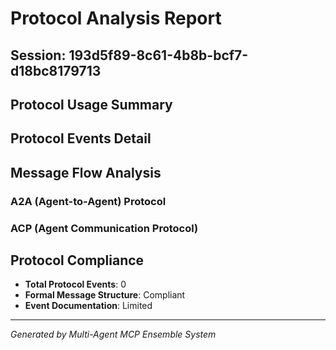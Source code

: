 # Protocol Analysis Report

## Session: 193d5f89-8c61-4b8b-bcf7-d18bc8179713

## Protocol Usage Summary



## Protocol Events Detail



## Message Flow Analysis

### A2A (Agent-to-Agent) Protocol


### ACP (Agent Communication Protocol)


## Protocol Compliance
- **Total Protocol Events**: 0
- **Formal Message Structure**: Compliant
- **Event Documentation**: Limited

---
*Generated by Multi-Agent MCP Ensemble System*
